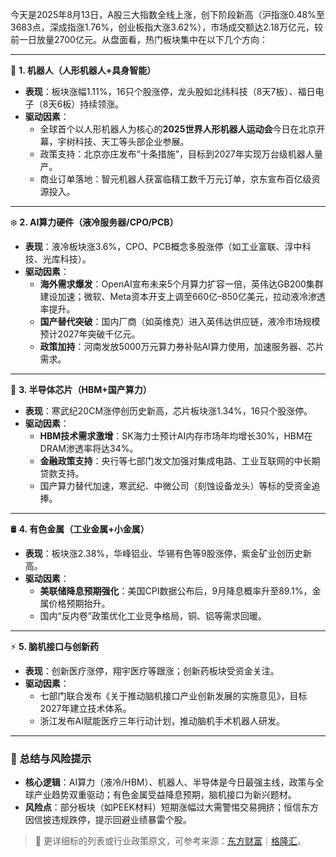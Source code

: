 今天是2025年8月13日，A股三大指数全线上涨，创下阶段新高（沪指涨0.48%至3683点，深成指涨1.76%，创业板指大涨3.62%），市场成交额达2.18万亿元，较前一日放量2700亿元。从盘面看，热门板块集中在以下几个方向：

---

🤖 **1. 机器人（人形机器人+具身智能）**  
- **表现**：板块涨幅1.11%，16只个股涨停，龙头股如北纬科技（8天7板）、福日电子（8天6板）持续领涨。  
- **驱动因素**：  
  - 全球首个以人形机器人为核心的**2025世界人形机器人运动会**今日在北京开幕，宇树科技、天工等头部企业参展。  
  - 政策支持：北京亦庄发布“十条措施”，目标到2027年实现万台级机器人量产。  
  - 商业订单落地：智元机器人获富临精工数千万元订单，京东宣布百亿级资源投入。  

---

❄️ **2. AI算力硬件（液冷服务器/CPO/PCB）**  
- **表现**：液冷板块涨3.6%，CPO、PCB概念多股涨停（如工业富联、淳中科技、光库科技）。  
- **驱动因素**：  
  - **海外需求爆发**：OpenAI宣布未来5个月算力扩容一倍，英伟达GB200集群建设加速；微软、Meta资本开支上调至660亿–850亿美元，拉动液冷渗透率提升。  
  - **国产替代突破**：国内厂商（如英维克）进入英伟达供应链，液冷市场规模预计2027年突破千亿元。  
  - **政策加持**：河南发放5000万元算力券补贴AI算力使用，加速服务器、芯片需求。  

---

🧠 **3. 半导体芯片（HBM+国产算力）**  
- **表现**：寒武纪20CM涨停创历史新高，芯片板块涨1.34%，16只个股涨停。  
- **驱动因素**：  
  - **HBM技术需求激增**：SK海力士预计AI内存市场年均增长30%，HBM在DRAM渗透率将达34%。  
  - **金融政策支持**：央行等七部门发文加强对集成电路、工业互联网的中长期贷款支持。  
  - 国产算力替代加速，寒武纪、中微公司（刻蚀设备龙头）等标的受资金追捧。  

---

🛢️ **4. 有色金属（工业金属+小金属）**  
- **表现**：板块涨2.38%，华峰铝业、华锡有色等9股涨停，紫金矿业创历史新高。  
- **驱动因素**：  
  - **美联储降息预期强化**：美国CPI数据公布后，9月降息概率升至89.1%，金属价格预期抬升。  
  - 国内“反内卷”政策优化工业竞争格局，铜、铝等需求回暖。  

---

⚡ **5. 脑机接口与创新药**  
- **表现**：创新医疗涨停，翔宇医疗等跟涨；创新药板块受资金关注。  
- **驱动因素**：  
  - 七部门联合发布《关于推动脑机接口产业创新发展的实施意见》，目标2027年建立技术体系。  
  - 浙江发布AI赋能医疗三年行动计划，推动脑机手术机器人研发。  

---

### 💎 总结与风险提示  
- **核心逻辑**：AI算力（液冷/HBM）、机器人、半导体是今日最强主线，政策与全球产业趋势双重驱动；有色金属受益降息预期，脑机接口为新兴题材。  
- **风险点**：部分板块（如PEEK材料）短期涨幅过大需警惕交易拥挤；恒信东方因信披违规跌停，提示回避业绩暴雷个股。  

> 📌 更详细标的列表或行业政策原文，可参考来源：[东方财富](https://caifuhao.eastmoney.com/news/20250812234336636115150)｜[格隆汇](http://hkstock.cnfol.com/shichangfenxi/20250813/31542976.shtml)。